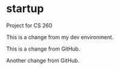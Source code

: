 # startup
Project for CS 260

This is a change from my dev environment.

This is a change from GitHub.

Another change from GitHub.
